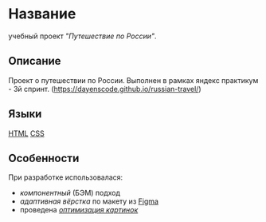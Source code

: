 # Название

учебный проект _"Путешествие по России"_.

## Описание

Проект о путешествии по России. Выполнен в рамках яндекс практикум - 3й спринт.
(https://dayenscode.github.io/russian-travel/)

## Языки

[HTML](https://ru.wikipedia.org/wiki/HTML)
[CSS](https://ru.wikipedia.org/wiki/CSS)

## Особенности

При разработке использовалася:

- _компонентный_ (БЭМ) подход
- _адаптивная вёрстка_
  по макету из [Figma](https://www.figma.com/file/5S2WSbEFL6awjVWJ0NWL8Q/Sprint-3_-Russia-_-desktop-mobile?node-id=28503%3A0)
- проведена _[оптимизация картинок](https://tinypng.com/)_
